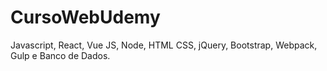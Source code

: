 # CursoWebUdemy
Javascript, React, Vue JS, Node, HTML CSS, jQuery, Bootstrap, Webpack, Gulp e Banco de Dados.
